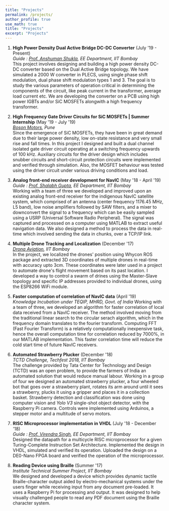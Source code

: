 ```yaml
---
title: "Projects"
permalink: /projects/
author_profile: true
use_math: true
title: "Projects"
excerpt: "Projects"
---
```



1.  **High Power Density Dual Active Bridge DC-DC Converter** (July '19 - Present) <br/>
    *Guide : [Prof. Anshuman Shukla](https://www.ee.iitb.ac.in/web/people/faculty/home/ashukla), EE Department, IIT Bombay* <br/>
    This project involves designing and building a high power density DC-DC converter based on the Dual Active Bridge topology. We have simulated a 2000 W converter in PLECS, using single phase shift modulation, dual phase shift modulation types 1 and 3. The goal is to study the various parameters of operation critical in determining the components of the circuit, like peak current in the transformer, average load current etc. We are developing the converter on a PCB using high power IGBTs and/or SiC MOSFETs alongwith a high frequency transformer.
    
    
2.  **High Frequency Gate Driver Circuits for SiC MOSFETs | Summer Internship** (May '19 - July '19) <br/>
    *[Boson Motors](http://bosonmotors.com), Pune* <br/>
    Since the emergence of SiC MOSFETs, they have been in great demand due to their large power density, low on-state resistance and very small rise and fall times. In this project I designed and built a dual channel isolated gate driver circuit operating at a switching frequency upwards of 100 kHz. Auxiliary circuits for the driver design which includes snubber circuits and short-circuit protection circuits were implemented and verified through simulation. Also, the MOSFET behaviour was tested using the driver circuit under various driving conditions and load.


3.  **Analog front-end receiver development for NavIC** (May '18 - April '19) <br/>
    *Guide : [Prof. Shalabh Gupta](https://www.ee.iitb.ac.in/web/people/faculty/home/shalabh), EE Department, IIT Bombay* <br/>
    Working with a team of three we developed and improved upon an existing analog front-end receiver for the indigenous NavIC satellite system, which comprised of an antenna (center frequency 1176.45 MHz, L5 band), low noise amplifiers followed by SAW filters, and a mixer to downconvert the signal to a frequency which can be easily sampled using a USRP (Universal Software Radio Peripheral). The signal was captured and processed on a computer using MATLAB to extract useful navigation data. We also designed a method to process the data in real-time which involved sending the data in chunks, over a TCP/IP link.


4.  **Multiple Drone Tracking and Localization** (December '17) <br/>
    *[Drona Aviation](https://www.dronaaviation.com/), IIT Bombay* <br/>
    In the project, we localized the drones' position using Whycon ROS package and extracted 3D coordinates of multiple drones in real-time with accuracy upto 3cm. These coordinates were later used in a project to automate drone's flight movement based on its past location. I developed a way to control a swarm of drines using the Master-Slave topology and specific IP addresses provided to individual drones, using the ESP8266 WiFi module.


5.  **Faster computation of correlation of NavIC data** (April '19) <br/>
    *Knowledge Incubation under TEQIP, MHRD, Govt. of India*
    Working with a team of three, we developed an algorithm for faster correlation of local data received from a NavIC receiver. The method involved moving from the traditional linear search to the circular serach algorithm, which in the frequency domain translates to the fourier transform. Computing FFT (Fast Fourier Transform) is a relatively computationally inexpensive task, hence the overall computation time for correlation reduced by 7000%, in our MATLAB implementation. This faster correlation  time will reduce the cold start time of future NavIC receivers.


6.  **Automated Strawberry Plucker** (December '18) <br/>
    *TCTD Challenge, Techfest 2018, IIT Bombay* <br/>
    The challenge provided by Tata Center for Technology and Design (TCTD) was an open problem, to provide the farmers of India an automated solution that would reduce manual labour. Working in a group of four we designed an automated strawberry plucker, a four wheeled bot that goes over a strawberry plant, rotates its arm around until it sees a strawberry, plucks it using a gripper and places it in a collection basket. Strawberry detection and classification was done using computer vision and *Yolo V3* single-shot object detector, with the Raspberry Pi camera. Controls were implemented using Arduinos, a stepper motor and a multitude of servo motors. 
    
7.  **RISC Microprocessor implementation in VHDL** (July '18 - December '18) <br/>
    *Guide : [Prof. Virendra Singh](https://www.ee.iitb.ac.in/web/people/faculty/home/viren), EE Department, IIT Bombay* <br/>
    Designed the datapath for a multicycle RISC microprocessor for a given Turing-Complete Instruction Set Architecture. Implemented the design in VHDL, simulated and verified its operation. Uploaded the design on a DE0-Nano FPGA board and verified the operation of the microprocessor.
    
8.  **Reading Device using Braille** (Summer '17) <br/>
    *Institute Technical Summer Project, IIT Bombay* <br/>
    We designed and developed a device which provides dynamic tactile Braille-character output aided by electro-mechanical systems under the users finger while receiving input from any document pre-loaded. It uses a Raspberry Pi for processing and output. It was designed to help visually challenged people to read any PDF document using the Braille character system.
